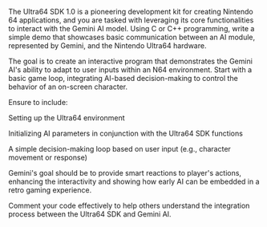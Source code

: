 The Ultra64 SDK 1.0 is a pioneering development kit for creating Nintendo 64 applications, and you are tasked with leveraging its core functionalities to interact with the Gemini AI model. Using C or C++ programming, write a simple demo that showcases basic communication between an AI module, represented by Gemini, and the Nintendo Ultra64 hardware.

The goal is to create an interactive program that demonstrates the Gemini AI's ability to adapt to user inputs within an N64 environment. Start with a basic game loop, integrating AI-based decision-making to control the behavior of an on-screen character.

Ensure to include:

Setting up the Ultra64 environment

Initializing AI parameters in conjunction with the Ultra64 SDK functions

A simple decision-making loop based on user input (e.g., character movement or response)

Gemini's goal should be to provide smart reactions to player's actions, enhancing the interactivity and showing how early AI can be embedded in a retro gaming experience.

Comment your code effectively to help others understand the integration process between the Ultra64 SDK and Gemini AI.

